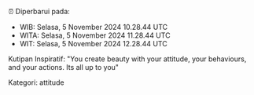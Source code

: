 ⏰ Diperbarui pada:
- WIB: Selasa, 5 November 2024 10.28.44 UTC
- WITA: Selasa, 5 November 2024 11.28.44 UTC
- WIT: Selasa, 5 November 2024 12.28.44 UTC

Kutipan Inspiratif:
"You create beauty with your attitude, your behaviours, and your actions. Its all up to you"


Kategori: attitude

